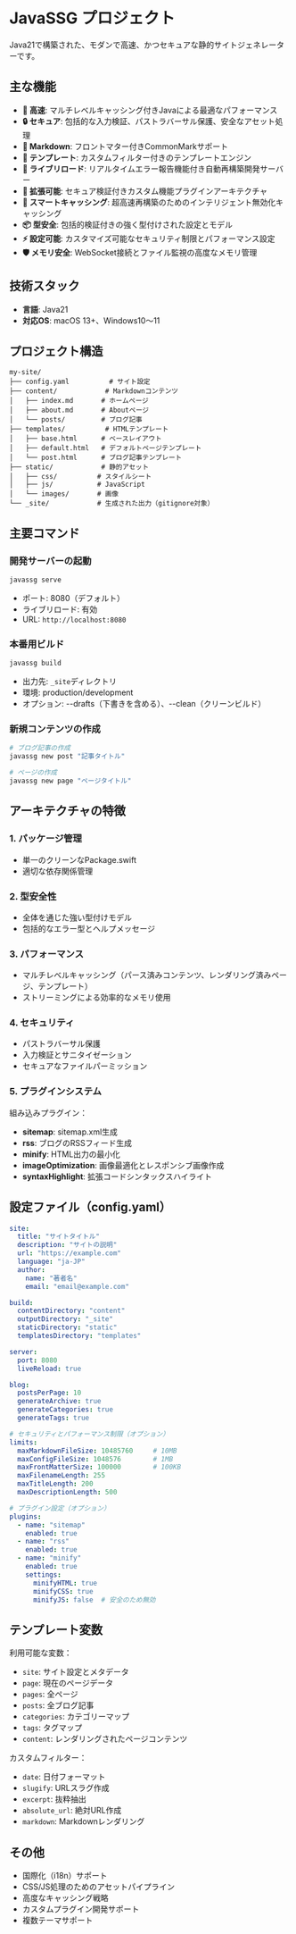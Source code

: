 # JavaSSG プロジェクト

Java21で構築された、モダンで高速、かつセキュアな静的サイトジェネレーターです。

## 主な機能

- **🚀 高速**: マルチレベルキャッシング付きJavaによる最適なパフォーマンス
- **🔒 セキュア**: 包括的な入力検証、パストラバーサル保護、安全なアセット処理
- **📝 Markdown**: フロントマター付きCommonMarkサポート
- **🎨 テンプレート**: カスタムフィルター付きのテンプレートエンジン
- **🔄 ライブリロード**: リアルタイムエラー報告機能付き自動再構築開発サーバー
- **🧩 拡張可能**: セキュア検証付きカスタム機能プラグインアーキテクチャ
- **💾 スマートキャッシング**: 超高速再構築のためのインテリジェント無効化キャッシング
- **📦 型安全**: 包括的検証付きの強く型付けされた設定とモデル
- **⚡ 設定可能**: カスタマイズ可能なセキュリティ制限とパフォーマンス設定
- **🛡️ メモリ安全**: WebSocket接続とファイル監視の高度なメモリ管理

## 技術スタック

- **言語**: Java21
- **対応OS**: macOS 13+、Windows10〜11

## プロジェクト構造

```
my-site/
├── config.yaml          # サイト設定
├── content/            # Markdownコンテンツ
│   ├── index.md       # ホームページ
│   ├── about.md       # Aboutページ
│   └── posts/         # ブログ記事
├── templates/          # HTMLテンプレート
│   ├── base.html      # ベースレイアウト
│   ├── default.html   # デフォルトページテンプレート
│   └── post.html      # ブログ記事テンプレート
├── static/            # 静的アセット
│   ├── css/          # スタイルシート
│   ├── js/           # JavaScript
│   └── images/       # 画像
└── _site/            # 生成された出力（gitignore対象）
```

## 主要コマンド

### 開発サーバーの起動
```bash
javassg serve
```
- ポート: 8080（デフォルト）
- ライブリロード: 有効
- URL: `http://localhost:8080`

### 本番用ビルド
```bash
javassg build
```
- 出力先: `_site`ディレクトリ
- 環境: production/development
- オプション: --drafts（下書きを含める）、--clean（クリーンビルド）

### 新規コンテンツの作成
```bash
# ブログ記事の作成
javassg new post "記事タイトル"

# ページの作成
javassg new page "ページタイトル"
```

## アーキテクチャの特徴

### 1. パッケージ管理
- 単一のクリーンなPackage.swift
- 適切な依存関係管理

### 2. 型安全性
- 全体を通じた強い型付けモデル
- 包括的なエラー型とヘルプメッセージ

### 3. パフォーマンス
- マルチレベルキャッシング（パース済みコンテンツ、レンダリング済みページ、テンプレート）
- ストリーミングによる効率的なメモリ使用

### 4. セキュリティ
- パストラバーサル保護
- 入力検証とサニタイゼーション
- セキュアなファイルパーミッション

### 5. プラグインシステム
組み込みプラグイン：
- **sitemap**: sitemap.xml生成
- **rss**: ブログのRSSフィード生成
- **minify**: HTML出力の最小化
- **imageOptimization**: 画像最適化とレスポンシブ画像作成
- **syntaxHighlight**: 拡張コードシンタックスハイライト

## 設定ファイル（config.yaml）

```yaml
site:
  title: "サイトタイトル"
  description: "サイトの説明"
  url: "https://example.com"
  language: "ja-JP"
  author:
    name: "著者名"
    email: "email@example.com"

build:
  contentDirectory: "content"
  outputDirectory: "_site"
  staticDirectory: "static"
  templatesDirectory: "templates"

server:
  port: 8080
  liveReload: true

blog:
  postsPerPage: 10
  generateArchive: true
  generateCategories: true
  generateTags: true

# セキュリティとパフォーマンス制限（オプション）
limits:
  maxMarkdownFileSize: 10485760     # 10MB
  maxConfigFileSize: 1048576        # 1MB
  maxFrontMatterSize: 100000        # 100KB
  maxFilenameLength: 255
  maxTitleLength: 200
  maxDescriptionLength: 500

# プラグイン設定（オプション）
plugins:
  - name: "sitemap"
    enabled: true
  - name: "rss"
    enabled: true
  - name: "minify"
    enabled: true
    settings:
      minifyHTML: true
      minifyCSS: true
      minifyJS: false  # 安全のため無効
```

## テンプレート変数

利用可能な変数：
- `site`: サイト設定とメタデータ
- `page`: 現在のページデータ
- `pages`: 全ページ
- `posts`: 全ブログ記事
- `categories`: カテゴリーマップ
- `tags`: タグマップ
- `content`: レンダリングされたページコンテンツ

カスタムフィルター：
- `date`: 日付フォーマット
- `slugify`: URLスラグ作成
- `excerpt`: 抜粋抽出
- `absolute_url`: 絶対URL作成
- `markdown`: Markdownレンダリング

## その他

- 国際化（i18n）サポート
- CSS/JS処理のためのアセットパイプライン
- 高度なキャッシング戦略
- カスタムプラグイン開発サポート
- 複数テーマサポート
